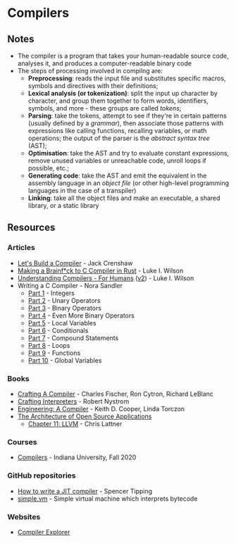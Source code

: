 # Compilers

## Notes

* The compiler is a program that takes your human-readable source code, analyses it, and produces a computer-readable binary code
* The steps of processing involved in compilng are:
  * **Preprocessing**: reads the input file and substitutes specific macros, symbols and directives with their definitions;
  * **Lexical analysis (or tokenization)**: split the input up character by character, and group them together to form words, identifiers, symbols, and more - these groups are called _tokens_;
  * **Parsing**: take the tokens, attempt to see if they're in certain patterns (usually defined by a _grammar_), then associate those patterns with expressions like calling functions, recalling variables, or math operations; the output of the parser is the _abstract syntax tree_ (AST);
  * **Optimisation**: take the AST and try to evaluate constant expressions, remove unused variables or unreachable code, unroll loops if possible, etc.;
  * **Generating code**: take the AST and emit the equivalent in the assembly language in an _object file_ (or other high-level programming languages in the case of a transpiler)
  * **Linking**: take all the object files and make an executable, a shared library, or a static library

## Resources

### Articles

* [Let's Build a Compiler](https://compilers.iecc.com/crenshaw/) - Jack Crenshaw
* [Making a Brainf\*ck to C Compiler in Rust](https://medium.com/@thelukaswils/making-a-brainf-ck-to-c-compiler-in-rust-10f0c01a282d) - Luke I. Wilson
* [Understanding Compilers - For Humans](https://medium.com/@thelukaswils/understanding-compilers-for-humans-ba970e045877) ([v2](https://towardsdatascience.com/understanding-compilers-for-humans-version-2-157f0edb02dd)) - Luke I. Wilson
* Writing a C Compiler - Nora Sandler
  * [Part 1](https://norasandler.com/2017/11/29/Write-a-Compiler.html) - Integers
  * [Part 2](https://norasandler.com/2017/12/05/Write-a-Compiler-2.html) - Unary Operators
  * [Part 3](https://norasandler.com/2017/12/15/Write-a-Compiler-3.html) - Binary Operators
  * [Part 4](https://norasandler.com/2017/12/28/Write-a-Compiler-4.html) - Even More Binary Operators
  * [Part 5](https://norasandler.com/2018/01/08/Write-a-Compiler-5.html) - Local Variables
  * [Part 6](https://norasandler.com/2018/02/25/Write-a-Compiler-6.html) - Conditionals
  * [Part 7](https://norasandler.com/2018/03/14/Write-a-Compiler-7.html) - Compound Statements
  * [Part 8](https://norasandler.com/2018/04/10/Write-a-Compiler-8.html) - Loops
  * [Part 9](https://norasandler.com/2018/06/27/Write-a-Compiler-9.html) - Functions
  * [Part 10](https://norasandler.com/2019/02/18/Write-a-Compiler-10.html) - Global Variables

### Books

* [Crafting A Compiler](https://smile.amazon.co.uk/Crafting-Compiler-Charles-N-Fischer/dp/0136067050/) - Charles Fischer, Ron Cytron, Richard LeBlanc
* [Crafting Interpreters](https://craftinginterpreters.com) - Robert Nystrom
* [Engineering: A Compiler](https://smile.amazon.co.uk/Engineering-Compiler-Keith-Cooper/dp/012088478X/) - Keith D. Cooper, Linda Torczon
* [The Architecture of Open Source Applications](https://aosabook.org/en/index.html)
  * [Chapter 11: LLVM](https://aosabook.org/en/llvm.html) - Chris Lattner

### Courses

* [Compilers](https://iucompilercourse.github.io/IU-P423-P523-E313-E513-Fall-2020/) - Indiana University, Fall 2020

### GitHub repositories

* [How to write a JIT compiler](https://github.com/spencertipping/jit-tutorial) - Spencer Tipping
* [simple.vm](https://github.com/skx/simple.vm) - Simple virtual machine which interprets bytecode

### Websites

* [Compiler Explorer](https://godbolt.org)
